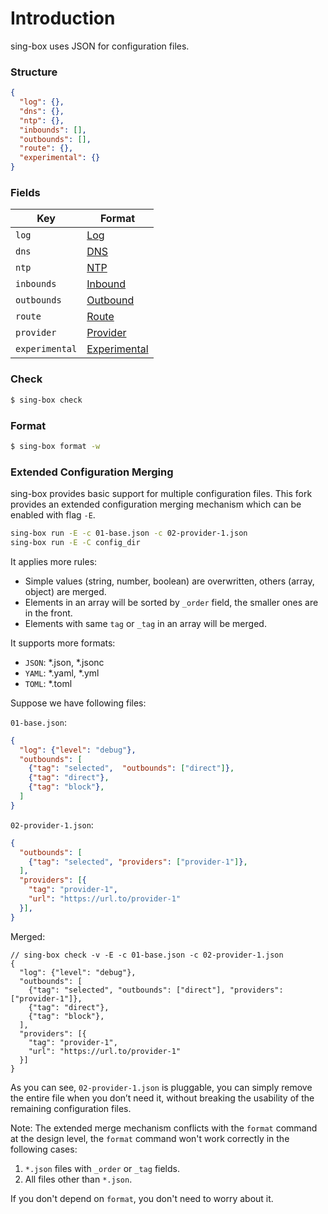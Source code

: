 # Introduction

sing-box uses JSON for configuration files.

### Structure

```json
{
  "log": {},
  "dns": {},
  "ntp": {},
  "inbounds": [],
  "outbounds": [],
  "route": {},
  "experimental": {}
}
```

### Fields

| Key            | Format                         |
|----------------|--------------------------------|
| `log`          | [Log](./log)                   |
| `dns`          | [DNS](./dns)                   |
| `ntp`          | [NTP](./ntp)                   |
| `inbounds`     | [Inbound](./inbound)           |
| `outbounds`    | [Outbound](./outbound)         |
| `route`        | [Route](./route)               |
| `provider`     | [Provider](./provider)         |
| `experimental` | [Experimental](./experimental) |

### Check

```bash
$ sing-box check
```

### Format

```bash
$ sing-box format -w
```

### Extended Configuration Merging

sing-box provides basic support for multiple configuration files. This fork provides an extended configuration merging mechanism which can be enabled with flag `-E`.

```bash
sing-box run -E -c 01-base.json -c 02-provider-1.json
sing-box run -E -C config_dir
```

It applies more rules:

- Simple values (string, number, boolean) are overwritten, others (array, object) are merged.
- Elements in an array will be sorted by `_order` field, the smaller ones are in the front.
- Elements with same `tag` or `_tag` in an array will be merged.

It supports more formats:

- `JSON`: *.json, *.jsonc
- `YAML`: *.yaml, *.yml
- `TOML`: *.toml

Suppose we have following files:

`01-base.json`:

```json
{
  "log": {"level": "debug"},
  "outbounds": [
    {"tag": "selected",  "outbounds": ["direct"]},
    {"tag": "direct"},
    {"tag": "block"},
  ]
}
```

`02-provider-1.json`:

```json
{
  "outbounds": [
    {"tag": "selected", "providers": ["provider-1"]},
  ],
  "providers": [{
    "tag": "provider-1",
    "url": "https://url.to/provider-1"
  }],
}
```

Merged:

```jsonc
// sing-box check -v -E -c 01-base.json -c 02-provider-1.json
{
  "log": {"level": "debug"},
  "outbounds": [
    {"tag": "selected", "outbounds": ["direct"], "providers": ["provider-1"]},
    {"tag": "direct"},
    {"tag": "block"},
  ],
  "providers": [{
    "tag": "provider-1",
    "url": "https://url.to/provider-1"
  }]
}
```

As you can see, `02-provider-1.json` is pluggable, you can simply remove the entire file when you don’t need it, without breaking the usability of the remaining configuration files.


Note: The extended merge mechanism conflicts with the `format` command at the design level, the `format` command won't work correctly in the following cases:

1. `*.json` files with `_order` or `_tag` fields.
1. All files other than `*.json`.

If you don't depend on `format`, you don't need to worry about it.
